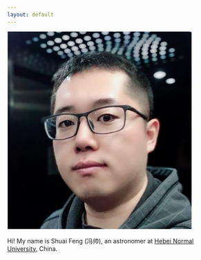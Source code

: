 ```yaml
---
layout: default
---
```


<img class="profile-picture" src="sfeng.png">

Hi! My name is Shuai Feng (冯帅), an astronomer at [Hebei Normal University](http://www.hebtu.edu.cn/), China. 
